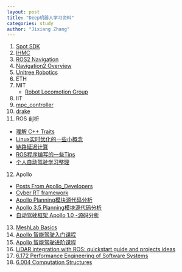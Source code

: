```yaml
---
layout: post
title: "Deep机器人学习资料"
categories: study
author: "Jixiang Zhang"
---
```


1. [Spot SDK](https://github.com/boston-dynamics/spot-sdk)
2. [IHMC](http://robots.ihmc.us)
3. [ROS2 Navigation](https://github.com/ros-planning/navigation2)
4. [Navigation2 Overview](https://roscon.ros.org/2019/talks/roscon2019_navigation2_overview_final.pdf)
5. [Unitree Robotics](https://github.com/unitreerobotics)
6. ETH
7. MIT
   - [Robot Locomotion Group](http://groups.csail.mit.edu/locomotion/index.html)
8. IIT
9. [mpc_controller](https://github.com/google-research/motion_imitation/tree/master/mpc_controller)
10. [drake](https://drake.mit.edu/index.html)
11. ROS 剖析
   - [理解 C++ Traits](https://blog.formalscience.com/2018/05/02/2018-05-12_理解_C++_Traits/)
   - [Linux实时优化的一些小概念](http://blog.iotwrt.com/os/2019/03/21/realtime/)
   - [链路延迟计算](http://blog.iotwrt.com/os/2019/03/21/sech2/)
   - [ROS程序编写的一些Tips](http://blog.iotwrt.com/os/2019/03/20/ros/)
   - [个人自动驾驶学习整理](http://blog.iotwrt.com/os/2019/03/11/study-auto/)
12. Apollo
   - [Posts From Apollo_Developers](https://github.com/zhxt/apollo/wiki/Posts-From-Apollo_Developers)
   - [Cyber RT framework](https://cyber-rt.readthedocs.io/en/latest/)
   - [Apollo Planning模块源代码分析](https://blog.csdn.net/davidhopper/article/details/79176505)
   - [Apollo 3.5 Planning模块源代码分析](https://blog.csdn.net/davidhopper/article/details/89360385)
   - [自动驾驶框架 Apollo 1.0 -源码分析](https://zhuanlan.zhihu.com/p/28708170)
13. [MeshLab Basics](https://www.youtube.com/playlist?list=PL8B1E816EAE236B4D)
14. [Apollo 智能驾驶入门课程](https://apollo.auto/devcenter/coursetable_cn.html?target=1)
15. [Apollo 智能驾驶进阶课程](https://apollo.auto/devcenter/coursetable_cn.html?target=2)
16. [LiDAR integration with ROS: quickstart guide and projects ideas](https://blog.generationrobots.com/en/lidar-integration-with-ros-quickstart-guide-and-projects-ideas/)
17. [6.172 Performance Engineering of Software Systems](https://ocw.mit.edu/courses/electrical-engineering-and-computer-science/6-172-performance-engineering-of-software-systems-fall-2018/)
18. [6.004 Computation Structures](https://ocw.mit.edu/courses/electrical-engineering-and-computer-science/6-004-computation-structures-spring-2017/index.htm)